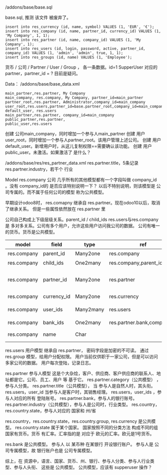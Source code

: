 /addons/base/base.sql

base.sql,  推测 该文件 被废弃了。

```
insert into res_currency (id, name, symbol) VALUES (1, 'EUR', '€');
insert into res_company (id, name, partner_id, currency_id) VALUES (1, 'My Company', 1, 1);
insert into res_partner (id, name, company_id) VALUES (1, 'My Company', 1);
insert into res_users (id, login, password, active, partner_id, company_id) VALUES (1, 'admin', 'admin', true, 1, 1);
insert into res_groups (id, name) VALUES (1, 'Employee');
```

货币 / 公司 / Partner / User / Group ， 各一条数据。id=1
SupperUser 对应的partner，partner_id = ? 目前是疑问。

Data：
/addons/base/base_data.xml

```
main_partner,res.partner, My Company
main_company, res.company, My Company, partner_id=main_partner
partner_root,res.partner, Administrator,company_id=main_company
user_root,res.users,partner_id=base.partner_root,company_id=main_company
default_user, res.users
main_partner,res.partner, company_id=main_company
public_partner,res.partner, 
public_user,res.users
```

创建 公司main_company，同时增加一个参与人main_partner
创建 用户user_root，同时增加一个参与人partner_root。该用户管理上述公司。
创建 用户 default_user。新增用户时，从这儿复制权限==需要确认该功能。
创建 用户 public_user。未激活。如果激活了 是什么？


/addons/base/res/res_partner_data.xml
res.partner.title，5条记录
res.partner.industry，若干个 行业

Model
res.company 公司
几乎所有的其他模型都有一个字段叫做 company_id 。没有 company_id的 是否应该特别说明一下？
以后不特别说明，则该模型是 公司专属的。而不属于任何公司的模型 称为公共模型。

早期设计odoo8时， res.comapny 继承自 res.partner。现在odoo10以后，取消了继承关系。
但是一些属性依然放在 res.partner 里

公司自己构成上下级层级关系。parent_id / child_ids
res.users与res.company是 多对多关系。公司有多个用户，允许这些用户访问我公司的数据。
公司有唯一的货币。货币是公共模型。

model|field|type|ref|string|note
-----|-----|----|---|------|----
res.company|parent_id|Many2one|res.company|Parent Company|母公司
res.company|child_ids|One2many|res.company,parent_id|Child Companies|子公司
res.company|partner_id|Many2one|res.partner|Partner|参与人,引入一些计算列
res.company|currency_id|Many2one|res.currency|Currency|货币
res.company|user_ids|Many2many|res.users|Accepted Users|允许的用户
res.company|bank_ids|One2many|res.partner.bank,company_id|Bank Accounts|银行账户
res.company|name|Char||related=partner_id.name|Company Name|名称唯一



res.users 用户模型
继承自 res.partner，
密码字段是加密的不可读。
通过res.group 模型，给用户分配权限。
用户当前仅供职于一家公司，但是可以访问多家公司的数据。
用户每次登陆，记录日志。


res.partner 参与人模型
这是个大杂烩，客户、供应商、客户供应商的联系人、地址都是它。公司、员工、用户 等 基于它。
res.partner.category（公共模型） ， 参与人分类。
res.partner.title（公共模型）， 当 参与人是自然人时，其头衔。
res.users，user_id 当参与人是客户时，其销售经理。
res.users，user_ids ，参与人对应的所有 登陆账号。
res.partner.bank，参与人的银行账号。
res.partner.industry（公共模型），参与人是公司时，行业类型。
res.country，res.country.state，参与人对应的 国家和 州/省



res.country，res.country.state，res.country.group, res.currency 是公共模型。
res.country.state 属于某个国家。
国家按照不同的分类方法 构成不同的组
国家有货币。货币 有汇率。汇率指的是 对应于 欧元的汇率。欧元是1号货币。


res.bank 是公共模型。
参与人 以 某币种 在某银行 开设银行账户。
参与人是  公司专属模型，故  银行账户也是 公司专属模型。


综上，在 资源中，语言、国家、货币、州、银行、参与人分类、参与人行业类型、参与人头衔、
这些是 公共模型。
公共模型，应该有  supperuser 操作？
